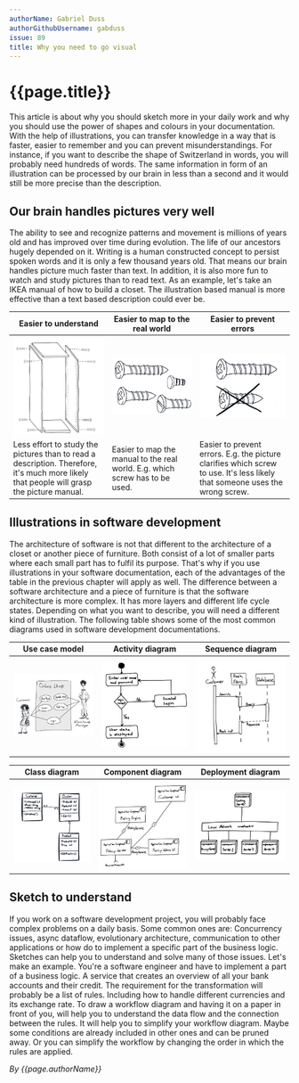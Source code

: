 ```yaml
---
authorName: Gabriel Duss
authorGithubUsername: gabduss
issue: 89
title: Why you need to go visual
---
```


# {{page.title}}

This article is about why you should sketch more in your daily work and why you should use the power of shapes and colours in your documentation.
With the help of illustrations, you can transfer knowledge in a way that is faster, easier to remember and you can prevent misunderstandings.
For instance, if you want to describe the shape of Switzerland in words, you will probably need hundreds of words. The same information in form of an illustration can be processed by our brain in less than a second and it would still be more precise than the description.

## Our brain handles pictures very well
The ability to see and recognize patterns and movement is millions of years old and has improved over time during evolution. The life of our ancestors hugely depended on it. Writing is a human constructed concept to persist spoken words and it is only a few thousand years old. That means our brain handles picture much faster than text. In addition, it is also more fun to watch and study pictures than to read text. As an example, let's take an IKEA manual of how to build a closet. The illustration based manual is more effective than a text based description could ever be.

| Easier to understand                | Easier to map to the real world         | Easier to prevent errors                |
|-------------------------------------|-----------------------------------------|-----------------------------------------|
|![data flow](./go-visual/manual.png )|![data flow](./go-visual/screws.png )    |![data flow](./go-visual/screw.png )     |
| Less effort to study the pictures than to read a description. Therefore, it's much more likely that people will grasp the picture manual. | Easier to map the manual to the real world. E.g. which screw has to be used.| Easier to prevent errors. E.g. the picture clarifies which screw to use. It's less likely that someone uses the wrong screw.  |


## Illustrations in software development
The architecture of software is not that different to the architecture of a closet or another piece of furniture. Both consist of a lot of smaller parts where each small part has to fulfil its purpose. That's why if you use illustrations in your software documentation, each of the advantages of the table in the previous chapter will apply as well.
The difference between a software architecture and a piece of furniture is that the software architecture is more complex. It has more layers and different life cycle states. Depending on what you want to describe, you will need a different kind of illustration. The following table shows some of the most common diagrams used in software development documentations.


| Use case model                         | Activity diagram                        | Sequence diagram                        |
| -------------------------------------- | --------------------------------------- | --------------------------------------- |
|![data flow](./go-visual/usecase.png )  |![data flow](./go-visual/activity.png )  | ![data flow](./go-visual/sequence.png ) |

| Class diagram                          | Component diagram                       | Deployment diagram                      |
| -------------------------------------- | --------------------------------------- | --------------------------------------- |
|![data flow](./go-visual/uml.png )      |![data flow](./go-visual/comp.png )      |![data flow](./go-visual/deployment.png )|  


## Sketch to understand
If you work on a software development project, you will probably face complex problems on a daily basis. 
Some common ones are: Concurrency issues, async dataflow, evolutionary architecture, communication to other applications or how do to implement a specific part of the business logic.
Sketches can help you to understand and solve many of those issues. Let's make an example. You're a software engineer and have to implement a part of a business logic. A service that creates an overview of all your bank accounts and their credit.
The requirement for the transformation will probably be a list of rules. Including how to handle different currencies and its exchange rate.
To draw a workflow diagram and having it on a paper in front of you, will help you to understand the data flow and the connection between the rules. It will help you to simplify your workflow diagram. Maybe some conditions are already included in other ones and can be pruned away. Or you can simplify the workflow by changing the order in which the rules are applied.

*By {{page.authorName}}*
